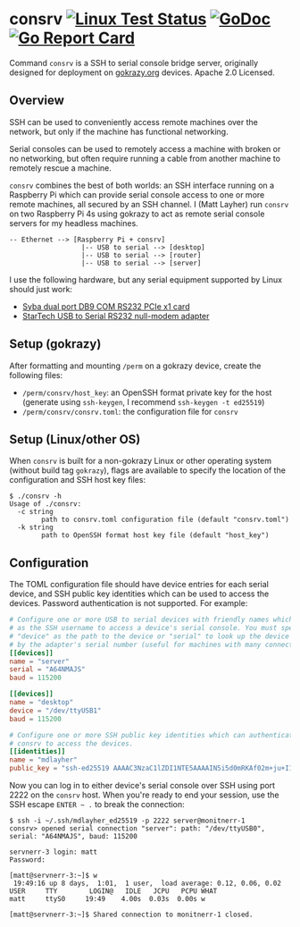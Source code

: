 # consrv [![Linux Test Status](https://github.com/mdlayher/consrv/workflows/Linux%20Test/badge.svg)](https://github.com/mdlayher/consrv/actions) [![GoDoc](https://godoc.org/github.com/mdlayher/consrv?status.svg)](https://godoc.org/github.com/mdlayher/consrv) [![Go Report Card](https://goreportcard.com/badge/github.com/mdlayher/consrv)](https://goreportcard.com/report/github.com/mdlayher/consrv)

Command `consrv` is a SSH to serial console bridge server, originally designed
for deployment on [gokrazy.org](https://gokrazy.org) devices. Apache 2.0 Licensed.

## Overview

SSH can be used to conveniently access remote machines over the network, but
only if the machine has functional networking.

Serial consoles can be used to remotely access a machine with broken or no
networking, but often require running a cable from another machine to remotely
rescue a machine.

`consrv` combines the best of both worlds: an SSH interface running on a
Raspberry Pi which can provide serial console access to one or more remote
machines, all secured by an SSH channel. I (Matt Layher) run `consrv` on two
Raspberry Pi 4s using gokrazy to act as remote serial console servers for my
headless machines.

```text
-- Ethernet --> [Raspberry Pi + consrv]
                  |-- USB to serial --> [desktop]
                  |-- USB to serial --> [router]
                  |-- USB to serial --> [server]
```

I use the following hardware, but any serial equipment supported by Linux should
just work:

- [Syba dual port DB9 COM RS232 PCIe x1
  card](https://www.amazon.com/gp/product/B003D3MFHM/)
- [StarTech USB to Serial RS232 null-modem adapter](https://www.amazon.com/gp/product/B008634VJY/)

## Setup (gokrazy)

After formatting and mounting `/perm` on a gokrazy device, create the following
files:

- `/perm/consrv/host_key`: an OpenSSH format private key for the host (generate
  using `ssh-keygen`, I recommend `ssh-keygen -t ed25519`)
- `/perm/consrv/consrv.toml`: the configuration file for `consrv`

## Setup (Linux/other OS)

When `consrv` is built for a non-gokrazy Linux or other operating system
(without build tag `gokrazy`), flags are available to specify the location of
the configuration and SSH host key files:

```
$ ./consrv -h
Usage of ./consrv:
  -c string
        path to consrv.toml configuration file (default "consrv.toml")
  -k string
        path to OpenSSH format host key file (default "host_key")
```

## Configuration

The TOML configuration file should have device entries for each serial device,
and SSH public key identities which can be used to access the devices. Password
authentication is not supported. For example:

```toml
# Configure one or more USB to serial devices with friendly names which are used
# as the SSH username to access a device's serial console. You must specify either
# "device" as the path to the device or "serial" to look up the device's path
# by the adapter's serial number (useful for machines with many connections).
[[devices]]
name = "server"
serial = "A64NMAJS"
baud = 115200

[[devices]]
name = "desktop"
device = "/dev/ttyUSB1"
baud = 115200

# Configure one or more SSH public key identities which can authenticate against
# consrv to access the devices.
[[identities]]
name = "mdlayher"
public_key = "ssh-ed25519 AAAAC3NzaC1lZDI1NTE5AAAAIN5i5d0mRKAf02m+ju+I1KrAYw3Ny2IHXy88mgyragBN Matt Layher (mdlayher@gmail.com)"
```

Now you can log in to either device's serial console over SSH using port 2222 on
the `consrv` host. When you're ready to end your session, use the SSH escape
`ENTER ~ .` to break the connection:

```text
$ ssh -i ~/.ssh/mdlayher_ed25519 -p 2222 server@monitnerr-1
consrv> opened serial connection "server": path: "/dev/ttyUSB0", serial: "A64NMAJS", baud: 115200

servnerr-3 login: matt
Password:

[matt@servnerr-3:~]$ w
 19:49:16 up 8 days,  1:01,  1 user,  load average: 0.12, 0.06, 0.02
USER     TTY        LOGIN@   IDLE   JCPU   PCPU WHAT
matt     ttyS0     19:49    4.00s  0.03s  0.00s w

[matt@servnerr-3:~]$ Shared connection to monitnerr-1 closed.
```
